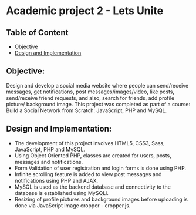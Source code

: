 # Academic project 2 - Lets Unite

## Table of Content
* [Objective](#Objective)
* [Design and Implementation](#Design-and-Implementation)

## Objective:  
Design and develop a social media website where people can send/receive messages, get notifications, post messages/images/video, like posts, send/receive friend requests, and also, search for friends, add profile picture/ background image. This project was completed as part of a course: Build a Social Network from Scratch: JavaScript, PHP and MySQL.


## Design and Implementation:
*	The development of this project involves HTML5, CSS3, Sass, JavaScript, PHP and MySQL.
*	Using Object Oriented PHP, classes are created for users, posts, messages and notifications.
*	Form Validation of user registration and login forms is done using PHP.
*	Infinite scrolling feature is added to view post messages and notifications using PHP and AJAX.  
*	MySQL is used as the backend database and connectivity to the database is established using MySQLi.
*	Resizing of profile pictures and background images before uploading is done via JavaScript image cropper - cropper.js.
